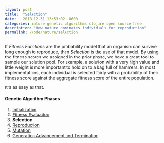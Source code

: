 ```yaml
---
layout: post
title:  "Selection"
date:   2018-12-31 13:53:02 -0600
categories: nature genetic algorithms clojure open source free
description: "How nature nominates individuals for reproduction"
permalink: /code/nature/selection
---
```


If _Fitness Functions_ are the probability model that an organism can survive long enough to reproduce, then _Selection_ is the use of that model.
By using the fitness scores we assigned in the prior phase, we have a great tool to sample our solution pool.
For example, a solution with a very high value and little weight is more important to hold on to a bag full of hammers.
In most implementations, each individual is selected fairly with a probability of their fitness score against the aggregate fitness score of the entire population.

It's as easy as that.

#### Genetic Algorithm Phases

1. [Initialization](/code/nature/initialization)
2. [Fitness Evaluation](/code/nature/fitness-evaluation)
3. **Selection**
4. [Reproduction](/code/nature/reproduction)
5. [Mutation](/code/nature/mutation)
6. [Generation Advancement and Termination](/code/nature/termination)
